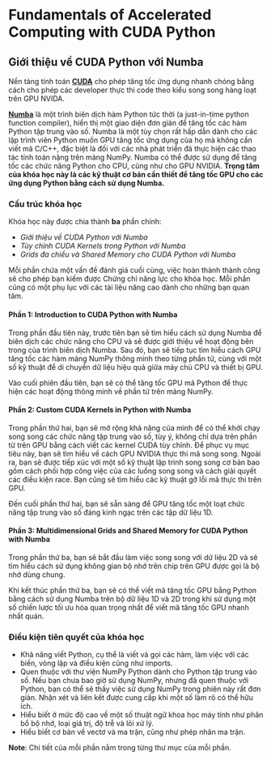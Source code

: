 #  Fundamentals of Accelerated Computing with CUDA Python

##  Giới thiệu về CUDA Python với Numba

Nền tảng tính toán **[CUDA](https://en.wikipedia.org/wiki/CUDA)** cho phép tăng tốc ứng dụng nhanh chóng bằng cách cho phép các developer thực thi code theo kiểu song song hàng loạt trên GPU NVIDA.

**[Numba](http://numba.pydata.org/)** là một trình biên dịch hàm Python tức thời (a just-in-time python function compiler), hiển thị một giao diện đơn giản để tăng tốc các hàm Python tập trung vào số. Numba là một tùy chọn rất hấp dẫn dành cho các lập trình viên Python muốn GPU tăng tốc ứng dụng của họ mà không cần viết mã C/C++, đặc biệt là đối với các nhà phát triển đã thực hiện các thao tác tính toán nặng trên mảng NumPy. Numba có thể được sử dụng để tăng tốc các chức năng Python cho CPU, cũng như cho GPU NVIDIA. **Trọng tâm của khóa học này là các kỹ thuật cơ bản cần thiết để tăng tốc GPU cho các ứng dụng Python bằng cách sử dụng Numba.**

###  Cấu trúc khóa học
 
Khóa học này được chia thành **ba** phần chính:

- _Giới thiệu về CUDA Python với Numba_
- _Tùy chỉnh CUDA Kernels trong Python với Numba_
- _Grids đa chiều và Shared Memory cho CUDA Python với Numba_

Mỗi phần chứa một vấn đề đánh giá cuối cùng, việc hoàn thành thành công sẽ cho phép bạn kiếm được Chứng chỉ năng lực cho khóa học. Mỗi phần cũng có một phụ lục với các tài liệu nâng cao dành cho những bạn quan tâm.

#### Phần 1: Introduction to CUDA Python with Numba

Trong phần đầu tiên này, trước tiên bạn sẽ tìm hiểu cách sử dụng Numba để biên dịch các chức năng cho CPU và sẽ được giới thiệu về hoạt động bên trong của trình biên dịch Numba. Sau đó, bạn sẽ tiếp tục tìm hiểu cách GPU tăng tốc các hàm mảng NumPy thông minh theo từng phần tử, cùng với một số kỹ thuật để di chuyển dữ liệu hiệu quả giữa máy chủ CPU và thiết bị GPU.

Vào cuối phiên đầu tiên, bạn sẽ có thể tăng tốc GPU mã Python để thực hiện các hoạt động thông minh về phần tử trên mảng NumPy.

#### Phần 2: Custom CUDA Kernels in Python with Numba

Trong phần thứ hai, bạn sẽ mở rộng khả năng của mình để có thể khởi chạy song song các chức năng tập trung vào số, tùy ý, không chỉ dựa trên phần tử trên GPU bằng cách viết các kernel CUDA tùy chỉnh. Để phục vụ mục tiêu này, bạn sẽ tìm hiểu về cách GPU NVIDIA thực thi mã song song. Ngoài ra, bạn sẽ được tiếp xúc với một số kỹ thuật lập trình song song cơ bản bao gồm cách phối hợp công việc của các luồng song song và cách giải quyết các điều kiện race. Bạn cũng sẽ tìm hiểu các kỹ thuật gỡ lỗi mã thực thi trên GPU.

Đến cuối phần thứ hai, bạn sẽ sẵn sàng để GPU tăng tốc một loạt chức năng tập trung vào số đáng kinh ngạc trên các tập dữ liệu 1D.

#### Phần 3: Multidimensional Grids and Shared Memory for CUDA Python with Numba

Trong phần thứ ba, bạn sẽ bắt đầu làm việc song song với dữ liệu 2D và sẽ tìm hiểu cách sử dụng không gian bộ nhớ trên chip trên GPU được gọi là bộ nhớ dùng chung.

Khi kết thúc phần thứ ba, bạn sẽ có thể viết mã tăng tốc GPU bằng Python bằng cách sử dụng Numba trên bộ dữ liệu 1D và 2D trong khi sử dụng một số chiến lược tối ưu hóa quan trọng nhất để viết mã tăng tốc GPU nhanh nhất quán.

### Điều kiện tiên quyết của khóa học

* Khả năng viết Python, cụ thể là viết và gọi các hàm, làm việc với các biến, vòng lặp và điều kiện cũng như imports.
* Quen thuộc với thư viện NumPy Python dành cho Python tập trung vào số. Nếu bạn chưa bao giờ sử dụng NumPy, nhưng đã quen thuộc với Python, bạn có thể sẽ thấy việc sử dụng NumPy trong phiên này rất đơn giản. Nhận xét và liên kết được cung cấp khi một số làm rõ có thể hữu ích.
* Hiểu biết ở mức độ cao về một số thuật ngữ khoa học máy tính như phân bổ bộ nhớ, loại giá trị, độ trễ và lõi xử lý.
* Hiểu biết cơ bản về vectơ và ma trận, cũng như phép nhân ma trận.

**Note**: Chi tiết của mỗi phần nằm trong từng thư mục của mỗi phần.
